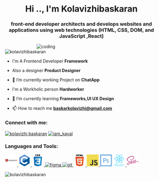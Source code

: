 <h1 align="center">Hi .., I'm Kolavizhibaskaran</h1>
<h3 align="center">front-end developer architects and develops websites and applications using web technologies (HTML, CSS, DOM, and JavaScript ,React)</h3>
<img align="right" alt="coding" width="400" src="https://static.vecteezy.com/system/resources/previews/000/227/854/original/female-developer-vector.jpg"></img>

<p align="left"> <img src="https://komarev.com/ghpvc/?username=kolavizhibaskaran&label=Profile%20views&color=0e75b6&style=flat" alt="kolavizhibaskaran" /> </p>

- I'm A Frontend Developer **Framework**
- Also a designer **Product Designer** 
- 🔭 I’m currently working Project on **ChatApp**
- I'm a Workholic person **Hardworker**

- 🌱 I’m currently learning **Frameworks,UI UX Design**

- 📫 How to reach me **baskarkolavizhi@gmail.com**

<h3 align="left">Connect with me:</h3>
<p align="left">
<a href="https://linkedin.com/in/kolavizhi baskaran" target="blank"><img align="center" src="https://raw.githubusercontent.com/rahuldkjain/github-profile-readme-generator/master/src/images/icons/Social/linked-in-alt.svg" alt="kolavizhi baskaran" height="30" width="40" /></a>
<a href="https://instagram.com/iam_kayal" target="blank"><img align="center" src="https://raw.githubusercontent.com/rahuldkjain/github-profile-readme-generator/master/src/images/icons/Social/instagram.svg" alt="iam_kayal" height="30" width="40" /></a>
</p>

<h3 align="left">Languages and Tools:</h3>
<p align="left"> <a href="https://angular.io" target="_blank" rel="noreferrer"> <img src="https://raw.githubusercontent.com/devicons/devicon/master/icons/angularjs/angularjs-original-wordmark.svg" alt="angularjs" width="40" height="40"/> </a>  <a href="https://www.cprogramming.com/" target="_blank" rel="noreferrer"> <img src="https://raw.githubusercontent.com/devicons/devicon/master/icons/c/c-original.svg" alt="c" width="40" height="40"/> </a> <a href="https://www.w3schools.com/css/" target="_blank" rel="noreferrer"> <img src="https://raw.githubusercontent.com/devicons/devicon/master/icons/css3/css3-original-wordmark.svg" alt="css3" width="40" height="40"/> </a> <a href="https://www.figma.com/" target="_blank" rel="noreferrer"> <img src="https://www.vectorlogo.zone/logos/figma/figma-icon.svg" alt="figma" width="40" height="40"/> </a> <a href="https://git-scm.com/" target="_blank" rel="noreferrer"> <img src="https://www.vectorlogo.zone/logos/git-scm/git-scm-icon.svg" alt="git" width="40" height="40"/> </a> <a href="https://www.w3.org/html/" target="_blank" rel="noreferrer"> <img src="https://raw.githubusercontent.com/devicons/devicon/master/icons/html5/html5-original-wordmark.svg" alt="html5" width="40" height="40"/> </a> <a href="https://developer.mozilla.org/en-US/docs/Web/JavaScript" target="_blank" rel="noreferrer"> <img src="https://raw.githubusercontent.com/devicons/devicon/master/icons/javascript/javascript-original.svg" alt="javascript" width="40" height="40"/> <a href="https://www.photoshop.com/en" target="_blank" rel="noreferrer"></a> <img src="https://raw.githubusercontent.com/devicons/devicon/master/icons/photoshop/photoshop-line.svg" alt="photoshop" width="40" height="40"/> </a> <a href="https://reactjs.org/" target="_blank" rel="noreferrer"> <img src="https://raw.githubusercontent.com/devicons/devicon/master/icons/react/react-original-wordmark.svg" alt="react" width="40" height="40"/> </a> <a href="https://reactnative.dev/" target="_blank" rel="noreferrer"> <a href="https://sass-lang.com" target="_blank" rel="noreferrer"></a> <img src="https://raw.githubusercontent.com/devicons/devicon/master/icons/sass/sass-original.svg" alt="sass" width="40" height="40"/>  </p>

<p><img align="center" src="https://github-readme-stats.vercel.app/api/top-langs?username=kolavizhibaskaran&show_icons=true&locale=en&layout=compact" alt="kolavizhibaskaran" /></p>
